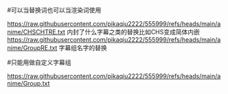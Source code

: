 #可以当替换词也可以当渲染词使用


https://raw.githubusercontent.com/pikaqiu2222/555999/refs/heads/main/anime/CHSCHTRE.txt  内封了什么字幕之类的替换比如CHS变成简体内嵌
https://raw.githubusercontent.com/pikaqiu2222/555999/refs/heads/main/anime/GroupRE.txt  字幕组名字的替换



#只能用做自定义字幕组


https://raw.githubusercontent.com/pikaqiu2222/555999/refs/heads/main/anime/Group.txt
